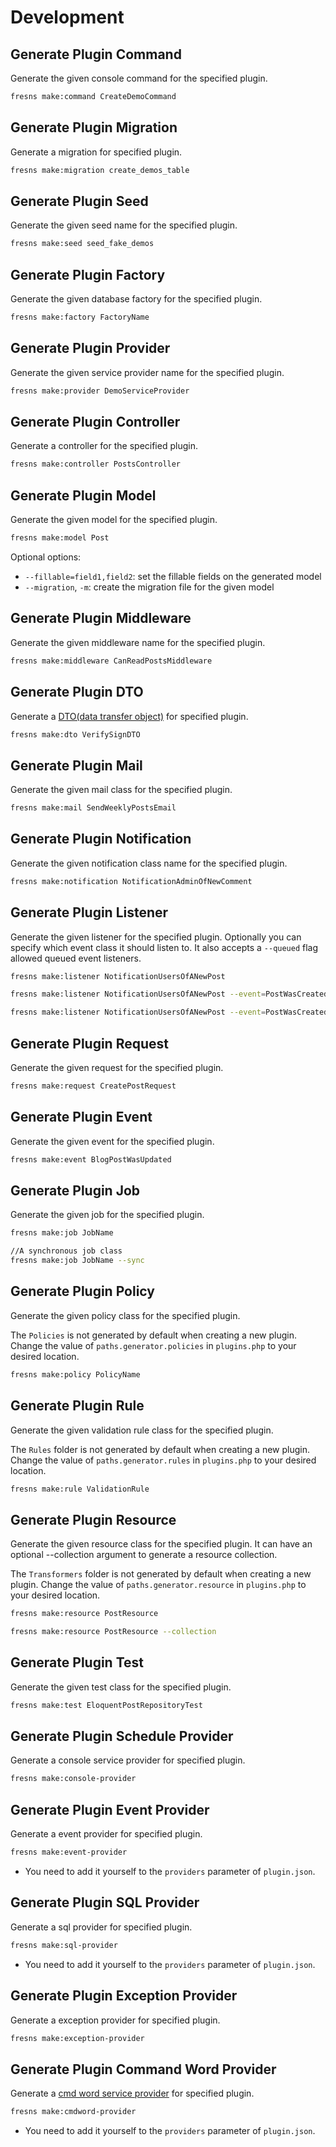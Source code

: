 # Development

## Generate Plugin Command

Generate the given console command for the specified plugin.

```sh
fresns make:command CreateDemoCommand
```

## Generate Plugin Migration

Generate a migration for specified plugin.

```sh
fresns make:migration create_demos_table
```

## Generate Plugin Seed

Generate the given seed name for the specified plugin.

```sh
fresns make:seed seed_fake_demos
```

## Generate Plugin Factory

Generate the given database factory for the specified plugin.

```sh
fresns make:factory FactoryName
```

## Generate Plugin Provider

Generate the given service provider name for the specified plugin.

```sh
fresns make:provider DemoServiceProvider
```

## Generate Plugin Controller

Generate a controller for the specified plugin.

```sh
fresns make:controller PostsController
```

## Generate Plugin Model

Generate the given model for the specified plugin.

```sh
fresns make:model Post
```

Optional options:

- `--fillable=field1,field2`: set the fillable fields on the generated model
- `--migration`, `-m`: create the migration file for the given model

## Generate Plugin Middleware

Generate the given middleware name for the specified plugin.

```sh
fresns make:middleware CanReadPostsMiddleware
```

## Generate Plugin DTO

Generate a [DTO(data transfer object)](../dto/) for specified plugin.

```sh
fresns make:dto VerifySignDTO
```

## Generate Plugin Mail

Generate the given mail class for the specified plugin.

```sh
fresns make:mail SendWeeklyPostsEmail
```

## Generate Plugin Notification

Generate the given notification class name for the specified plugin.

```sh
fresns make:notification NotificationAdminOfNewComment
```

## Generate Plugin Listener

Generate the given listener for the specified plugin. Optionally you can specify which event class it should listen to. It also accepts a `--queued` flag allowed queued event listeners.

```sh
fresns make:listener NotificationUsersOfANewPost

fresns make:listener NotificationUsersOfANewPost --event=PostWasCreated

fresns make:listener NotificationUsersOfANewPost --event=PostWasCreated --queued
```

## Generate Plugin Request

Generate the given request for the specified plugin.

```sh
fresns make:request CreatePostRequest
```

## Generate Plugin Event

Generate the given event for the specified plugin.

```sh
fresns make:event BlogPostWasUpdated
```

## Generate Plugin Job

Generate the given job for the specified plugin.

```sh
fresns make:job JobName

//A synchronous job class
fresns make:job JobName --sync
```

## Generate Plugin Policy

Generate the given policy class for the specified plugin.

The `Policies` is not generated by default when creating a new plugin. Change the value of `paths.generator.policies` in `plugins.php` to your desired location.

```sh
fresns make:policy PolicyName
```

## Generate Plugin Rule

Generate the given validation rule class for the specified plugin.

The `Rules` folder is not generated by default when creating a new plugin. Change the value of `paths.generator.rules` in `plugins.php` to your desired location.

```sh
fresns make:rule ValidationRule
```

## Generate Plugin Resource

Generate the given resource class for the specified plugin. It can have an optional --collection argument to generate a resource collection.

The `Transformers` folder is not generated by default when creating a new plugin. Change the value of `paths.generator.resource` in `plugins.php` to your desired location.

```sh
fresns make:resource PostResource

fresns make:resource PostResource --collection
```

## Generate Plugin Test

Generate the given test class for the specified plugin.

```sh
fresns make:test EloquentPostRepositoryTest
```

## Generate Plugin Schedule Provider

Generate a console service provider for specified plugin.

```sh
fresns make:console-provider
```

## Generate Plugin Event Provider

Generate a event provider for specified plugin.

```sh
fresns make:event-provider
```

- You need to add it yourself to the `providers` parameter of `plugin.json`.

## Generate Plugin SQL Provider

Generate a sql provider for specified plugin.

```sh
fresns make:sql-provider
```

- You need to add it yourself to the `providers` parameter of `plugin.json`.

## Generate Plugin Exception Provider

Generate a exception provider for specified plugin.

```sh
fresns make:exception-provider
```

## Generate Plugin Command Word Provider

Generate a [cmd word service provider](../command-word/) for specified plugin.

```sh
fresns make:cmdword-provider
```

- You need to add it yourself to the `providers` parameter of `plugin.json`.
